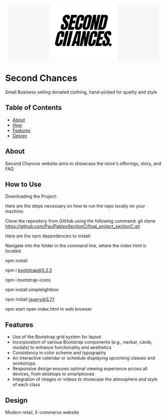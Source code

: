 <div style="text-align:center; background-color: #f7f7f7; margin: 10px;">
  <a href="https://ppableo.github.io/second_chance_retail/">
    <img src="./assets/1.png" alt="Second Chances Logo" />
  </a>
</div>


# Second Chances

Small Business selling donated clothing, hand-picked for quality and style

## Table of Contents

- [About](#about)
- [How](#How)
- [Features](#features)
- [Design](#design)

## About

Second Chances website aims to showcase the store's offerings, story, and FAQ

## How to Use

Downloading the Project:

Here are the steps necessary on how to run the repo locally on your machine:

Clone the repository from GitHub using the following command:
git clone https://github.com/PaulPableoSectionC/final_project_sectionC.git

Here are the npm dependencies to install: 

Navigate into the folder in the command line, where the index.html is located.

npm install
<!--Bootstrap npm-->
npm i bootstrap@5.3.3
<!--Bootstrap Icons npm-->
npm i bootstrap-icons
<!--SimpleLightbox npm-->
npm install simplelightbox
<!--JQuery npm-->
npm install jquery@3.7.1

npm start
open index.html in web browser

## Features

- Use of the Bootstrap grid system for layout
- Incorporation of various Bootstrap components (e.g., navbar, cards, modals) to enhance functionality and aesthetics
- Consistency in color scheme and typography
- An interactive calendar or schedule displaying upcoming classes and workshops
- Responsive design ensures optimal viewing experience across all devices, from desktops to smartphones
- Integration of images or videos to showcase the atmosphere and style of each class

## Design
Modern retail, E-commerce website